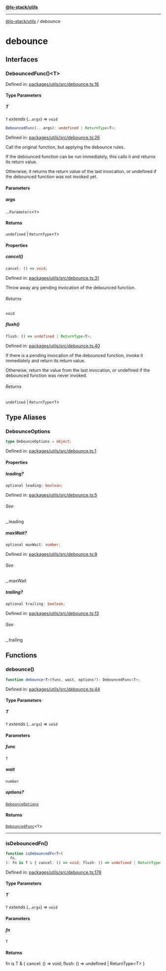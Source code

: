 [**@ls-stack/utils**](README.md)

---

[@ls-stack/utils](modules.md) / debounce

# debounce

## Interfaces

### DebouncedFunc()\<T\>

Defined in: [packages/utils/src/debounce.ts:16](https://github.com/lucasols/utils/blob/main/packages/utils/src/debounce.ts#L16)

#### Type Parameters

##### T

`T` _extends_ (...`args`) => `void`

```ts
DebouncedFunc(...args): undefined | ReturnType<T>;
```

Defined in: [packages/utils/src/debounce.ts:26](https://github.com/lucasols/utils/blob/main/packages/utils/src/debounce.ts#L26)

Call the original function, but applying the debounce rules.

If the debounced function can be run immediately, this calls it and returns its return
value.

Otherwise, it returns the return value of the last invocation, or undefined if the debounced
function was not invoked yet.

#### Parameters

##### args

...`Parameters`\<`T`\>

#### Returns

`undefined` \| `ReturnType`\<`T`\>

#### Properties

##### cancel()

```ts
cancel: () => void;
```

Defined in: [packages/utils/src/debounce.ts:31](https://github.com/lucasols/utils/blob/main/packages/utils/src/debounce.ts#L31)

Throw away any pending invocation of the debounced function.

###### Returns

`void`

##### flush()

```ts
flush: () => undefined | ReturnType<T>;
```

Defined in: [packages/utils/src/debounce.ts:40](https://github.com/lucasols/utils/blob/main/packages/utils/src/debounce.ts#L40)

If there is a pending invocation of the debounced function, invoke it immediately and return
its return value.

Otherwise, return the value from the last invocation, or undefined if the debounced function
was never invoked.

###### Returns

`undefined` \| `ReturnType`\<`T`\>

## Type Aliases

### DebounceOptions

```ts
type DebounceOptions = object;
```

Defined in: [packages/utils/src/debounce.ts:1](https://github.com/lucasols/utils/blob/main/packages/utils/src/debounce.ts#L1)

#### Properties

##### leading?

```ts
optional leading: boolean;
```

Defined in: [packages/utils/src/debounce.ts:5](https://github.com/lucasols/utils/blob/main/packages/utils/src/debounce.ts#L5)

###### See

\_.leading

##### maxWait?

```ts
optional maxWait: number;
```

Defined in: [packages/utils/src/debounce.ts:9](https://github.com/lucasols/utils/blob/main/packages/utils/src/debounce.ts#L9)

###### See

\_.maxWait

##### trailing?

```ts
optional trailing: boolean;
```

Defined in: [packages/utils/src/debounce.ts:13](https://github.com/lucasols/utils/blob/main/packages/utils/src/debounce.ts#L13)

###### See

\_.trailing

## Functions

### debounce()

```ts
function debounce<T>(func, wait, options?): DebouncedFunc<T>;
```

Defined in: [packages/utils/src/debounce.ts:44](https://github.com/lucasols/utils/blob/main/packages/utils/src/debounce.ts#L44)

#### Type Parameters

##### T

`T` _extends_ (...`args`) => `void`

#### Parameters

##### func

`T`

##### wait

`number`

##### options?

[`DebounceOptions`](#debounceoptions)

#### Returns

[`DebouncedFunc`](#debouncedfunc)\<`T`\>

---

### isDebouncedFn()

```ts
function isDebouncedFn<T>(
  fn,
): fn is T & { cancel: () => void; flush: () => undefined | ReturnType<T> };
```

Defined in: [packages/utils/src/debounce.ts:176](https://github.com/lucasols/utils/blob/main/packages/utils/src/debounce.ts#L176)

#### Type Parameters

##### T

`T` _extends_ (...`args`) => `void`

#### Parameters

##### fn

`T`

#### Returns

fn is T & \{ cancel: () =\> void; flush: () =\> undefined \| ReturnType\<T\> \}
